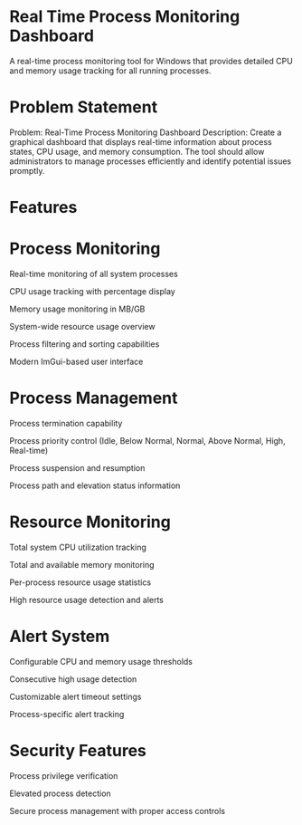 # Real Time Process Monitoring Dashboard
A real-time process monitoring tool for Windows that provides detailed CPU and memory usage tracking for all running processes.

# Problem Statement
Problem: Real-Time Process Monitoring Dashboard
Description: Create a graphical dashboard that displays real-time information about process states, CPU usage, and memory consumption. The tool should allow administrators to manage processes efficiently and identify potential issues promptly.

# Features

 # Process Monitoring
 Real-time monitoring of all system processes
 
 CPU usage tracking with percentage display
 
 Memory usage monitoring in MB/GB
 
 System-wide resource usage overview
 
 Process filtering and sorting capabilities
 
 Modern ImGui-based user interface

 # Process Management
 
 Process termination capability
 
 Process priority control (Idle, Below Normal, Normal, Above Normal, High, Real-time)
 
 Process suspension and resumption
 
 Process path and elevation status information

  # Resource Monitoring
  
 Total system CPU utilization tracking
 
 Total and available memory monitoring
 
 Per-process resource usage statistics
 
 High resource usage detection and alerts

  # Alert System
  
 Configurable CPU and memory usage thresholds
 
 Consecutive high usage detection
 
 Customizable alert timeout settings
 
 Process-specific alert tracking

 
# Security Features

 Process privilege verification
 
 Elevated process detection
 
 Secure process management with proper access controls
